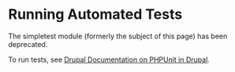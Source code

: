 # Running Automated Tests

The simpletest module (formerly the subject of this page) has been deprecated.

To run tests, see [Drupal Documentation on PHPUnit in Drupal](https://www.drupal.org/docs/automated-testing/phpunit-in-drupal).
